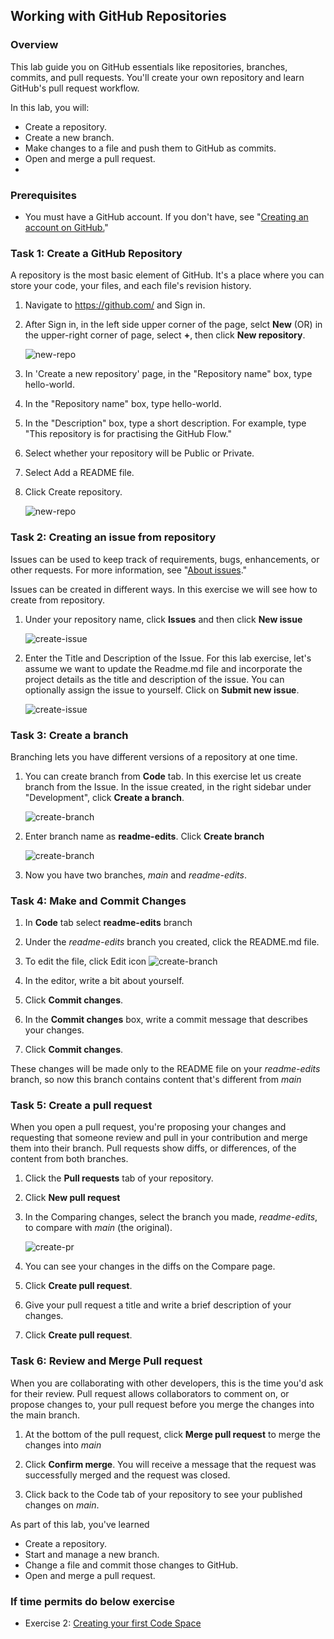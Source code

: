 ## Working with GitHub Repositories

### Overview
This lab guide you on GitHub essentials like repositories, branches, commits, and pull requests. You'll create your own  repository and learn GitHub's pull request workflow.

In this lab, you will:

- Create a repository.
- Create a new branch.
- Make changes to a file and push them to GitHub as commits.
- Open and merge a pull request.
- 

### Prerequisites

- You must have a GitHub account. If you don't have, see "[Creating an account on GitHub.](https://docs.github.com/en/get-started/start-your-journey/creating-an-account-on-github)"

### Task 1: Create a GitHub Repository

A repository is the most basic element of GitHub. It's a place where you can store your code, your files, and each file's revision history.

1. Navigate to https://github.com/ and Sign in.
1. After Sign in, in the left side upper corner of the page, selct **New** (OR) in the upper-right corner of  page, select **+**, then click **New repository**.

   ![new-repo](../images/create-repo-new.png)

1. In 'Create a new repository' page, in the "Repository name" box, type hello-world.

1. In the "Repository name" box, type hello-world.

1. In the "Description" box, type a short description. For example, type "This repository is for practising the GitHub Flow."

1. Select whether your repository will be Public or Private.

1. Select Add a README file.

1. Click Create repository.

     ![new-repo](../images/create-repo-new-2.png)

### Task 2: Creating an issue from repository

Issues can be used to keep track of requirements, bugs, enhancements, or other requests. For more information, see "[About issues](https://docs.github.com/en/issues/tracking-your-work-with-issues/about-issues)."

Issues can be created in different ways. In this exercise we will see how to create from repository.

1. Under your repository name, click  **Issues** and then click  **New issue**

    ![create-issue](../images/create-issue-1.png)

1. Enter the Title and Description of the Issue. For this lab exercise, let's assume we want to update the Readme.md file and incorporate the project details as the title and description of the issue. You can optionally assign the issue to yourself. Click on **Submit new issue**.

      ![create-issue](../images/create-issue-2.png)
  
### Task 3: Create a branch

Branching lets you have different versions of a repository at one time.

1. You can create branch from **Code** tab. In this exercise let us create branch from the Issue. In the issue created, in the right sidebar under "Development", click **Create a branch**.

   ![create-branch](../images/create-branch-1.png)

1. Enter branch name as **readme-edits**. Click **Create branch**

    ![create-branch](../images/create-branch-2.png)


1. Now you have two branches, *main* and *readme-edits*.

### Task 4: Make and Commit Changes

1. In **Code** tab select **readme-edits** branch

1. Under the *readme-edits* branch you created, click the README.md file.

1. To edit the file, click Edit icon
    ![create-branch](../images/editfile.png)

    
1. In the editor, write a bit about yourself.
1. Click **Commit changes**.
1. In the **Commit changes** box, write a commit message that describes your changes.
1. Click **Commit changes**.

These changes will be made only to the README file on your *readme-edits* branch, so now this branch contains content that's different from *main*

### Task 5: Create a pull request

When you open a pull request, you're proposing your changes and requesting that someone review and pull in your contribution and merge them into their branch. Pull requests show diffs, or differences, of the content from both branches.

1. Click the **Pull requests** tab of your  repository.
1. Click **New pull request**
1. In the Comparing changes, select the branch you made, *readme-edits*, to compare with *main* (the original).
    
     ![create-pr](../images/createpr.png)

1. You can see your changes in the diffs on the Compare page.
1. Click **Create pull request**.
1. Give your pull request a title and write a brief description of your changes. 
1. Click **Create pull request**.

### Task 6: Review and Merge Pull request

When you are collaborating  with other developers, this is the time you'd ask for their review. Pull request allows  collaborators to comment on, or propose changes to, your pull request before you merge the changes into the main branch.

1. At the bottom of the pull request, click **Merge pull request** to merge the changes into *main*

1. Click **Confirm merge**. You will receive a message that the request was successfully merged and the request was closed.

1. Click back to the Code tab of your  repository to see your published changes on *main*.



As part of this lab, you've learned

- Create a repository.
- Start and manage a new branch.
- Change a file and commit those changes to GitHub.
- Open and merge a pull request.


### If time permits do below exercise

- Exercise 2: [Creating your first Code Space](/labs/codespaces.md)